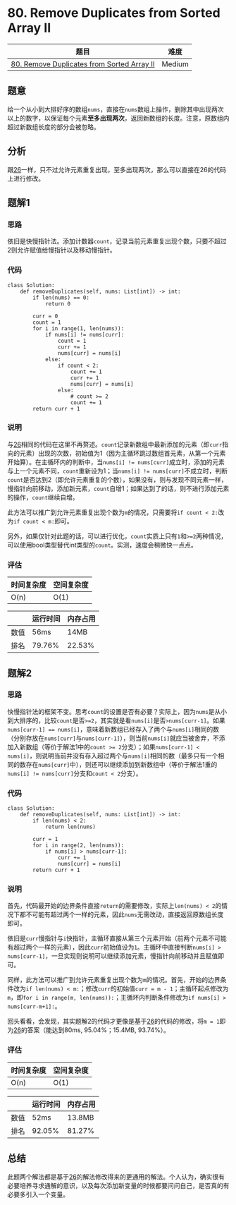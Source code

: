 # 80. Remove Duplicates from Sorted Array II

| 题目 | 难度 |
| ---- | ---- |
| [80. Remove Duplicates from Sorted Array II](https://leetcode.com/problems/remove-duplicates-from-sorted-array-ii/) | Medium |

## 题意

给一个从小到大排好序的数组`nums`，直接在`nums`数组上操作，删除其中出现两次以上的数字，以保证每个元素**至多出现两次**，返回新数组的长度。注意，原数组内超过新数组长度的部分会被忽略。

## 分析

跟[26](26.md)一样，只不过允许元素重复出现，至多出现两次，那么可以直接在26的代码上进行修改。

## 题解1

### 思路

依旧是快慢指针法。添加计数器`count`，记录当前元素重复出现个数，只要不超过2则允许赋值给慢指针以及移动慢指针。

### 代码

```
class Solution:
    def removeDuplicates(self, nums: List[int]) -> int:
        if len(nums) == 0:
            return 0
        
        curr = 0
        count = 1
        for i in range(1, len(nums)):
            if nums[i] != nums[curr]:
                count = 1
                curr += 1
                nums[curr] = nums[i]
            else:
                if count < 2:
                    count += 1
                    curr += 1
                    nums[curr] = nums[i]
                else:
                    # count >= 2
                    count += 1
        return curr + 1
```

### 说明

与[26](26.md)相同的代码在这里不再赘述。`count`记录新数组中最新添加的元素（即`curr`指向的元素）出现的次数，初始值为1（因为主循环跳过数组首元素，从第一个元素开始算）。在主循环内的判断中，当`nums[i] != nums[curr]`成立时，添加的元素与上一个元素不同，`count`重新设为1；当`nums[i] != nums[curr]`不成立时，判断`count`是否达到2（即允许元素重复的个数），如果没有，则与发现不同元素一样，慢指针向前移动，添加新元素，`count`自增1；如果达到了的话，则不进行添加元素的操作，`count`继续自增。

此方法可以推广到允许元素重复出现个数为`m`的情况，只需要将`if count < 2:`改为`if count < m:`即可。

另外，如果仅针对此题的话，可以进行优化，`count`实质上只有`1`和`>=2`两种情况，可以使用bool类型替代int类型的`count`。实测，速度会稍微快一点点。

### 评估

| 时间复杂度 | 空间复杂度 |
| ---- | ---- |
| O(n) | O(1) |

| | 运行时间 | 内存占用 |
| ---- | ---- | ---- |
| 数值 | 56ms | 14MB |
| 排名 | 79.76% | 22.53% |

## 题解2

### 思路

快慢指针法的框架不变。思考`count`的设置是否有必要？实际上，因为`nums`是从小到大排序的，比较`count`是否`>=2`，其实就是看`nums[i]`是否`>nums[curr-1]`。如果`nums[curr-1] == nums[i]`，意味着新数组已经存入了两个与`nums[i]`相同的数（分别存放在`nums[curr]`与`nums[curr-1]`），则当前`nums[i]`就应当被舍弃，不添加入新数组（等价于解法1中的`count >= 2`分支）；如果`nums[curr-1] < nums[i]`，则说明当前并没有存入超过两个与`nums[i]`相同的数（最多只有一个相同的数存在`nums[curr]`中），则还可以继续添加到新数组中（等价于解法1重的`nums[i] != nums[curr]`分支和`count < 2`分支）。

### 代码

```
class Solution:
    def removeDuplicates(self, nums: List[int]) -> int:
        if len(nums) < 2:
            return len(nums)
        
        curr = 1
        for i in range(2, len(nums)):
            if nums[i] > nums[curr-1]:
                curr += 1
                nums[curr] = nums[i]
        return curr + 1
```

### 说明

首先，代码最开始的边界条件直接`return`的需要修改，实际上`len(nums) < 2`的情况下都不可能有超过两个一样的元素，因此`nums`无需改动，直接返回原数组长度即可。

依旧是`curr`慢指针与`i`快指针，主循环直接从第三个元素开始（前两个元素不可能有超过两个一样的元素），因此`curr`初始值设为`1`。主循环中直接判断`nums[i] > nums[curr-1]`，一旦实现则说明可以继续添加元素，慢指针向前移动并且赋值即可。

同样，此方法可以推广到允许元素重复出现个数为`m`的情况。首先，开始的边界条件改为`if len(nums) < m:`；修改`curr`的初始值`curr = m - 1`；主循环起点修改为`m`，即`for i in range(m, len(nums)):`；主循环内判断条件修改为`if nums[i] > nums[curr-m+1]:`。

回头看看，会发现，其实题解2的代码才更像是基于[26](26.md)的代码的修改，将`m = 1`即为[26](26.md)的答案（能达到80ms, 95.04%；15.4MB, 93.74%）。

### 评估

| 时间复杂度 | 空间复杂度 |
| ---- | ---- |
| O(n) | O(1) |

| | 运行时间 | 内存占用 |
| ---- | ---- | ---- |
| 数值 | 52ms | 13.8MB |
| 排名 | 92.05% | 81.27% |

## 总结

此题两个解法都是基于[26](26.md)的解法修改得来的更通用的解法。个人认为，确实很有必要培养寻求通解的意识，以及每次添加新变量的时候都要问问自己，是否真的有必要多引入一个变量。
